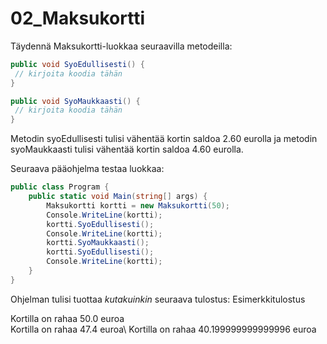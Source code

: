 # 02_Maksukortti

Täydennä Maksukortti-luokkaa seuraavilla metodeilla:

```c#
public void SyoEdullisesti() { 
 // kirjoita koodia tähän 
}

public void SyoMaukkaasti() {
 // kirjoita koodia tähän
}
```
Metodin syoEdullisesti tulisi vähentää kortin saldoa 2.60 eurolla ja metodin syoMaukkaasti tulisi vähentää kortin saldoa 4.60 eurolla.

Seuraava pääohjelma testaa luokkaa:

```c#
public class Program { 
	public static void Main(string[] args) {
		Maksukortti kortti = new Maksukortti(50); 
		Console.WriteLine(kortti); 
		kortti.SyoEdullisesti();
		Console.WriteLine(kortti); 
		kortti.SyoMaukkaasti(); 
		kortti.SyoEdullisesti(); 
		Console.WriteLine(kortti);
	} 
}
```
Ohjelman tulisi tuottaa *kutakuinkin* seuraava tulostus:
Esimerkkitulostus

Kortilla on rahaa 50.0 euroa\
Kortilla on rahaa 47.4 euroa\ 
Kortilla on rahaa 40.199999999999996 euroa
